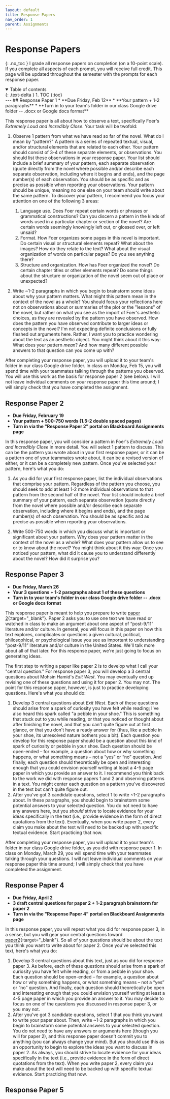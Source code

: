 ```yaml
---
layout: default
title: Response Papers
nav_order: 1
parent: Assignments
---
```

# Response Papers
{: .no_toc }
I grade all response papers on completion (on a 10-point scale). If you complete all aspects of each prompt, you will receive full credit. This page will be updated throughout the semester with the prompts for each response paper.
<details open markdown="block">
  <summary>
    Table of contents
  </summary>
  {: .text-delta }
1. TOC
{:toc}
</details>
---
## Response Paper 1
* **Due Friday, Feb 12**
* **Your pattern + 1-2 paragraphs**
* **Turn in to your team's folder in our class Google drive folder -- .docx or Google docs format**

This response paper is all about how to observe a text, specifically Foer's *Extremely Loud and Incredibly Close*. Your task will be twofold:

1. Observe 1 pattern from what we have read so far of the novel. What do I mean by "pattern?" A pattern is a series of repeated textual, visual, and/or structural elements that are related to each other. Your pattern should consist of 3-4 of these separate elements, or observations. You should list these observations in your response paper. Your list should include a brief summary of your pattern, each separate observation (quote directly from the novel where possible and/or describe each separate observation, including where it begins and ends), and the page number(s) of each observation. You should be as specific and as precise as possible when reporting your observations. Your pattern should be unique, meaning no one else on your team should write about the same pattern. To discover your pattern, I recommend you focus your attention on one of the following 3 areas:
    1. Language use. Does Foer repeat certain words or phrases or grammatical constructions? Can you discern a pattern in the kinds of words used in a particular chapter or section of the novel? Are certain words seemingly knowingly left out, or glossed over, or left unsaid?
    2. Format. How Foer organizes some pages in this novel is important. Do certain visual or structural elements repeat? What about the images? How do they relate to the text? What about the visual organization of words on particular pages? Do you see anything there?
    3. Structure and organization. How has Foer organized the novel? Do certain chapter titles or other elements repeat? Do some things about the structure or organization of the novel seem out of place or unexpected?

2. Write ~1-2 paragraphs in which you begin to brainstorm some ideas about why your pattern matters. What might this pattern mean in the context of the novel as a whole? You should focus your reflections here not on observations about or summaries of the plot or the "lessons" of the novel, but rather on what you see as the import of Foer's aesthetic choices, as they are revealed by the pattern you have observed. How does the pattern you have observed contribute to larger ideas or concepts in the novel? I'm not expecting definite conclusions or fully fleshed out arguments here. Rather, I want you to practice wondering about the text as an aesthetic object. You might think about it this way: What does your pattern *mean*? And how many different possible answers to that question can you come up with?

After completing your response paper, you will upload it to your team's folder in our class Google drive folder. In class on Monday, Feb 15, you will spend time with your teammates talking through the patterns you observed. You will use this work as the basis for response paper 2 (see below). I will not leave individual comments on your response paper this time around; I will simply check that you have completed the assignment.

## Response Paper 2
* **Due Friday, February 19**
* **Your pattern + 500-750 words (1.5-2 double spaced pages)**
* **Turn in via the "Response Paper 2" portal on Blackboard Assignments page**

In this response paper, you will consider a pattern in Foer's *Extremely Loud and Incredibly Close* in more detail. You will select 1 pattern to discuss. This can be the pattern you wrote about in your first response paper, or it can be a pattern one of your teammates wrote about, it can be a revised version of either, or it can be a completely new pattern. Once you've selected your pattern, here's what you do:

1. As you did for your first response paper, list the individual observations that comprise your pattern. Regardless of the pattern you choose, you should seek to add at least 1-2 more individual observations to that pattern from the second half of the novel. Your list should include a brief summary of your pattern, each separate observation (quote directly from the novel where possible and/or describe each separate observation, including where it begins and ends), and the page number(s) of each observation. You should be as specific and as precise as possible when reporting your observations.

2. Write 500-750 words in which you discuss what is important or significant about your pattern. Why does your pattern matter in the context of the novel as a whole? What does your pattern allow us to see or to know about the novel? You might think about it this way: Once you noticed your pattern, what did it cause you to understand differently about the novel? How did it surprise you?

## Response Paper 3
* **Due Friday, March 26**
* **Your 3 questions + 1-2 paragraphs about 1 of these questions**
* **Turn in to your team's folder in our class Google drive folder -- .docx or Google docs format**

This response paper is meant to help you prepare to write [paper 2](https://lindsaythomas.net/eng380s21/assignments/paper2.html){:target="_blank"}. Paper 2 asks you to use one text we have read or watched in class to make an argument about one aspect of “post-9/11” literature and/or culture. In general, you will focus in this paper on how this text explores, complicates or questions a given cultural, political, philosophical, or psychological issue you see as important to understanding “post-9/11” literature and/or culture in the United States. We'll talk more about all of that later. For this response paper, we're just going to focus on generating ideas.

The first step to writing a paper like paper 2 is to develop what I call your "central question." For response paper 3, you will develop a 3 central questions about Mohsin Hamid's *Exit West*. You may eventually end up revising one of these questions and using it for paper 2. You may not. The point for this response paper, however, is just to practice developing questions. Here's what you should do:

1. Develop 3 central questions about *Exit West*. Each of these questions should arise from a spark of curiosity you have felt while reading; I've also heard this spark called "a pebble in your shoe." This is something that stuck out to you while reading, or that you noticed or thought about after finishing the novel, and that you can't quite figure out at first glance, or that you don't have a ready answer for (thus, like a pebble in your shoe, its unresolved nature bothers you a bit). Each question you develop for this response paper should be a question about this kind of spark of curiosity or pebble in your shoe. Each question should be open-ended – for example, a question about how or why something happens, or what something means – not a “yes” or “no” question. And finally, each question should theoretically be open and interesting enough that you could envision yourself writing at least a 4-5 page paper in which you provide an answer to it. I recommend you think back to the work we did with response papers 1 and 2 and observing patterns in a text. You might center each question on a pattern you've discovered in the text but can't quite figure out.
2. After you've got 3 candidate questions, select 1 to write ~1-2 paragraphs about. In these paragraphs, you should begin to brainstorm some potential answers to your selected question. You do not need to have any answers here, but you *should* strive to locate evidence for your ideas specifically in the text (i.e., provide evidence in the form of direct quotations from the text). Eventually, when you write paper 2, every claim you make about the text will need to be backed up with specific textual evidence. Start practicing that now.

After completing your response paper, you will upload it to your team's folder in our class Google drive folder, as you did with response paper 1. In class on Monday, March 29, you will spend time with your teammates talking through your questions. I will not leave individual comments on your response paper this time around; I will simply check that you have completed the assignment.

## Response Paper 4
* **Due Friday, April 2**
* **3 draft central questions for paper 2 + 1-2 paragraph brainstorm for paper 2**
* **Turn in via the "Response Paper 4" portal on Blackboard Assignments page**

In this response paper, you will repeat what you did for response paper 3, in a sense, but you will gear your central questions toward [paper2](https://lindsaythomas.net/eng380s21/assignments/paper2.html){:target="_blank"}. So all of your questions should be about the text you think you want to write about for paper 2. Once you've selected this text, here's what you do:

1. Develop 3 central questions about this text, just as you did for response paper 3. As before, each of these questions should arise from a spark of curiosity you have felt while reading, or from a pebble in your shoe. Each question should be open-ended – for example, a question about how or why something happens, or what something means – not a “yes” or “no” question. And finally, each question should theoretically be open and interesting enough that you could envision yourself writing at least a 4-5 page paper in which you provide an answer to it. You may decide to focus on one of the questions you discussed in response paper 3, or you may not.
2. After you've got 3 candidate questions, select 1 that you think you want to write your paper about. Then, write ~1-2 paragraphs in which you begin to brainstorm some potential answers to your selected question. You do not need to have any answers or arguments here (though you will for paper 2), and this response paper doesn't commit you to anything (you can always change your mind). But you should use this as an opportunity to begin to explore the ideas you want to discuss in paper 2. As always, you should strive to locate evidence for your ideas specifically in the text (i.e., provide evidence in the form of direct quotations from the text). When you write paper 2, every claim you make about the text will need to be backed up with specific textual evidence. Start practicing that now.

## Response Paper 5
